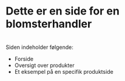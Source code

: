# Dette er en side for en blomsterhandler
<br>
Siden indeholder følgende: <br>

- Forside
- Oversigt over produkter
- Et eksempel på en specifik produktside